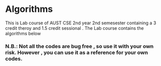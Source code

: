 # Algorithms

This is  Lab course of  AUST CSE 2nd year 2nd semesester containing a 3 credit theroy and 1.5 credit sessional . The Lab course contains the algorithms below<br>



### N.B.: Not all the codes are bug free , so use it with your own risk. However , you can use it as a reference for your own codes. 








